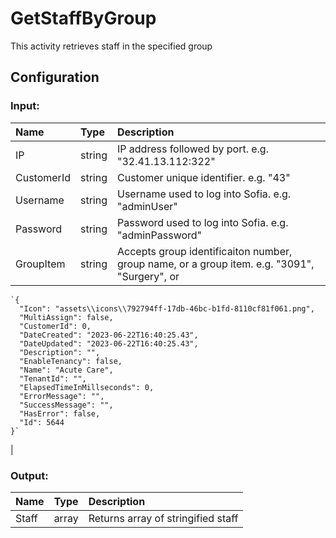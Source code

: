 # GetStaffByGroup

This activity retrieves staff in the specified group

## Configuration

### Input:

| Name       | Type   | Description                                                                                  |
| :--------- | :----- | :------------------------------------------------------------------------------------------- |
| IP         | string | IP address followed by port. e.g. "32.41.13.112:322"                                         |
| CustomerId | string | Customer unique identifier. e.g. "43"                                                        |
| Username   | string | Username used to log into Sofia. e.g. "adminUser"                                            |
| Password   | string | Password used to log into Sofia. e.g. "adminPassword"                                        |
| GroupItem  | string | Accepts group identificaiton number, group name, or a group item. e.g. "3091", "Surgery", or |

    `{
      "Icon": "assets\\icons\\792794ff-17db-46bc-b1fd-8110cf81f061.png",
      "MultiAssign": false,
      "CustomerId": 0,
      "DateCreated": "2023-06-22T16:40:25.43",
      "DateUpdated": "2023-06-22T16:40:25.43",
      "Description": "",
      "EnableTenancy": false,
      "Name": "Acute Care",
      "TenantId": "",
      "ElapsedTimeInMillseconds": 0,
      "ErrorMessage": "",
      "SuccessMessage": "",
      "HasError": false,
      "Id": 5644
    }`

|

### Output:

| Name  | Type  | Description                        |
| :---- | :---- | :--------------------------------- |
| Staff | array | Returns array of stringified staff |
